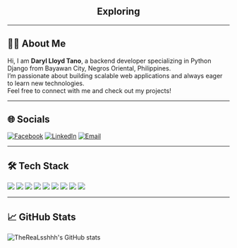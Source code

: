 <h2 align="center">
  Exploring
</h2>

---

## 🧑‍💻 About Me

Hi, I am **Daryl Lloyd Tano**, a backend developer specializing in Python Django from Bayawan City, Negros Oriental, Philippines.  
I’m passionate about building scalable web applications and always eager to learn new technologies.  
Feel free to connect with me and check out my projects!

---

## 🌐 Socials

<!-- Add your actual social links here -->
[![Facebook](https://img.shields.io/badge/Facebook-1877F2?style=flat-square&logo=facebook&logoColor=white)](https://facebook.com/)
[![LinkedIn](https://img.shields.io/badge/LinkedIn-0A66C2?style=flat-square&logo=linkedin&logoColor=white)](https://linkedin.com/)
[![Email](https://img.shields.io/badge/Email-D14836?style=flat-square&logo=gmail&logoColor=white)](mailto:your.email@example.com)

---

## 🛠 Tech Stack

<p>
  <img src="https://img.shields.io/badge/HTML5-E34F26?style=flat-square&logo=html5&logoColor=white"/>
  <img src="https://img.shields.io/badge/CSS3-1572B6?style=flat-square&logo=css3&logoColor=white"/>
  <img src="https://img.shields.io/badge/JavaScript-F7DF1E?style=flat-square&logo=javascript&logoColor=black"/>
  <img src="https://img.shields.io/badge/Java-007396?style=flat-square&logo=java&logoColor=white"/>
  <img src="https://img.shields.io/badge/PHP-777BB4?style=flat-square&logo=php&logoColor=white"/>
  <img src="https://img.shields.io/badge/Python-3776AB?style=flat-square&logo=python&logoColor=white"/>
  <img src="https://img.shields.io/badge/Django-092E20?style=flat-square&logo=django&logoColor=white"/>
  <img src="https://img.shields.io/badge/MySQL-4479A1?style=flat-square&logo=mysql&logoColor=white"/>
  <img src="https://img.shields.io/badge/PostgreSQL-4169E1?style=flat-square&logo=postgresql&logoColor=white"/>
</p>

---

## 📈 GitHub Stats

<!-- You can use GitHub Readme Stats or similar services -->
![TheReaLsshhh's GitHub stats](https://github-readme-stats.vercel.app/api?username=TheReaLsshhh&show_icons=true&theme=tokyonight)
